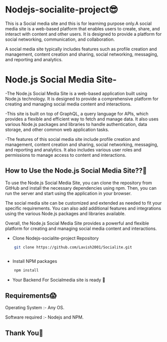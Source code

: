 # Nodejs-socialite-project😎

This is a Social media site and this is for learnimg purpose only.A social media site is a web-based platform that enables users to create, share, and interact with content and other users. It is designed to provide a platform for social networking, communication, and collaboration.

A social media site typically includes features such as profile creation and management, content creation and sharing, social networking, messaging, and reporting and analytics.



# Node.js Social Media Site-

-The Node.js Social Media Site is a web-based application built using Node.js technology. It is designed to provide a comprehensive platform for creating and managing social media content and interactions.

-This site is built on top of GraphQL, a query language for APIs, which provides a flexible and efficient way to fetch and manage data. It also uses various Node.js packages and libraries to handle authentication, data storage, and other common web application tasks.

-The features of this social media site include profile creation and management, content creation and sharing, social networking, messaging, and reporting and analytics. It also includes various user roles and permissions to manage access to content and interactions.



## How to Use the Node.js Social Media Site??🧐

To use the Node.js Social Media Site, you can clone the repository from GitHub and install the necessary dependencies using npm. Then, you can run the server and start using the application in your browser.

The social media site can be customized and extended as needed to fit your specific requirements. You can also add additional features and integrations using the various Node.js packages and libraries available.

Overall, the Node.js Social Media Site provides a powerful and flexible platform for creating and managing social media content and interactions.

- Clone Nodejs-socialite-project Repository
```bash
    git clone https://github.com/Lavish2001/Socialite.git
    
```
- Install NPM packages 
```bash
    npm install
```
- Your Backend For Socialmedia site is ready 🤙

## Requirements😱

 Operating System  :- Any OS.

 Software required :- Nodejs and NPM.


## Thank You🙏
